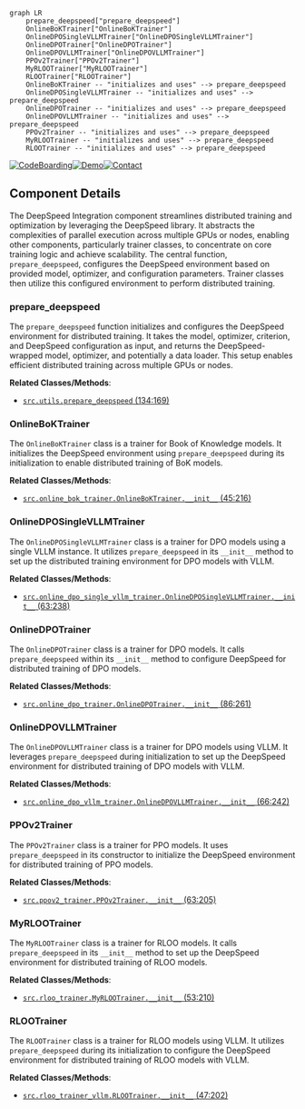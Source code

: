 ```mermaid
graph LR
    prepare_deepspeed["prepare_deepspeed"]
    OnlineBoKTrainer["OnlineBoKTrainer"]
    OnlineDPOSingleVLLMTrainer["OnlineDPOSingleVLLMTrainer"]
    OnlineDPOTrainer["OnlineDPOTrainer"]
    OnlineDPOVLLMTrainer["OnlineDPOVLLMTrainer"]
    PPOv2Trainer["PPOv2Trainer"]
    MyRLOOTrainer["MyRLOOTrainer"]
    RLOOTrainer["RLOOTrainer"]
    OnlineBoKTrainer -- "initializes and uses" --> prepare_deepspeed
    OnlineDPOSingleVLLMTrainer -- "initializes and uses" --> prepare_deepspeed
    OnlineDPOTrainer -- "initializes and uses" --> prepare_deepspeed
    OnlineDPOVLLMTrainer -- "initializes and uses" --> prepare_deepspeed
    PPOv2Trainer -- "initializes and uses" --> prepare_deepspeed
    MyRLOOTrainer -- "initializes and uses" --> prepare_deepspeed
    RLOOTrainer -- "initializes and uses" --> prepare_deepspeed
```
[![CodeBoarding](https://img.shields.io/badge/Generated%20by-CodeBoarding-9cf?style=flat-square)](https://github.com/CodeBoarding/CodeBoarding)[![Demo](https://img.shields.io/badge/Try%20our-Demo-blue?style=flat-square)](https://www.codeboarding.org/demo)[![Contact](https://img.shields.io/badge/Contact%20us%20-%20codeboarding@gmail.com-lightgrey?style=flat-square)](mailto:codeboarding@gmail.com)

## Component Details

The DeepSpeed Integration component streamlines distributed training and optimization by leveraging the DeepSpeed library. It abstracts the complexities of parallel execution across multiple GPUs or nodes, enabling other components, particularly trainer classes, to concentrate on core training logic and achieve scalability. The central function, `prepare_deepspeed`, configures the DeepSpeed environment based on provided model, optimizer, and configuration parameters. Trainer classes then utilize this configured environment to perform distributed training.

### prepare_deepspeed
The `prepare_deepspeed` function initializes and configures the DeepSpeed environment for distributed training. It takes the model, optimizer, criterion, and DeepSpeed configuration as input, and returns the DeepSpeed-wrapped model, optimizer, and potentially a data loader. This setup enables efficient distributed training across multiple GPUs or nodes.


**Related Classes/Methods**:

- <a href="https://github.com/mnoukhov/async_rlhf/blob/master/src/utils.py#L134-L169" target="_blank" rel="noopener noreferrer">`src.utils.prepare_deepspeed` (134:169)</a>


### OnlineBoKTrainer
The `OnlineBoKTrainer` class is a trainer for Book of Knowledge models. It initializes the DeepSpeed environment using `prepare_deepspeed` during its initialization to enable distributed training of BoK models.


**Related Classes/Methods**:

- <a href="https://github.com/mnoukhov/async_rlhf/blob/master/src/online_bok_trainer.py#L45-L216" target="_blank" rel="noopener noreferrer">`src.online_bok_trainer.OnlineBoKTrainer.__init__` (45:216)</a>


### OnlineDPOSingleVLLMTrainer
The `OnlineDPOSingleVLLMTrainer` class is a trainer for DPO models using a single VLLM instance. It utilizes `prepare_deepspeed` in its `__init__` method to set up the distributed training environment for DPO models with VLLM.


**Related Classes/Methods**:

- <a href="https://github.com/mnoukhov/async_rlhf/blob/master/src/online_dpo_single_vllm_trainer.py#L63-L238" target="_blank" rel="noopener noreferrer">`src.online_dpo_single_vllm_trainer.OnlineDPOSingleVLLMTrainer.__init__` (63:238)</a>


### OnlineDPOTrainer
The `OnlineDPOTrainer` class is a trainer for DPO models. It calls `prepare_deepspeed` within its `__init__` method to configure DeepSpeed for distributed training of DPO models.


**Related Classes/Methods**:

- <a href="https://github.com/mnoukhov/async_rlhf/blob/master/src/online_dpo_trainer.py#L86-L261" target="_blank" rel="noopener noreferrer">`src.online_dpo_trainer.OnlineDPOTrainer.__init__` (86:261)</a>


### OnlineDPOVLLMTrainer
The `OnlineDPOVLLMTrainer` class is a trainer for DPO models using VLLM. It leverages `prepare_deepspeed` during initialization to set up the DeepSpeed environment for distributed training of DPO models with VLLM.


**Related Classes/Methods**:

- <a href="https://github.com/mnoukhov/async_rlhf/blob/master/src/online_dpo_vllm_trainer.py#L66-L242" target="_blank" rel="noopener noreferrer">`src.online_dpo_vllm_trainer.OnlineDPOVLLMTrainer.__init__` (66:242)</a>


### PPOv2Trainer
The `PPOv2Trainer` class is a trainer for PPO models. It uses `prepare_deepspeed` in its constructor to initialize the DeepSpeed environment for distributed training of PPO models.


**Related Classes/Methods**:

- <a href="https://github.com/mnoukhov/async_rlhf/blob/master/src/ppov2_trainer.py#L63-L205" target="_blank" rel="noopener noreferrer">`src.ppov2_trainer.PPOv2Trainer.__init__` (63:205)</a>


### MyRLOOTrainer
The `MyRLOOTrainer` class is a trainer for RLOO models. It calls `prepare_deepspeed` in its `__init__` method to set up the DeepSpeed environment for distributed training of RLOO models.


**Related Classes/Methods**:

- <a href="https://github.com/mnoukhov/async_rlhf/blob/master/src/rloo_trainer.py#L53-L210" target="_blank" rel="noopener noreferrer">`src.rloo_trainer.MyRLOOTrainer.__init__` (53:210)</a>


### RLOOTrainer
The `RLOOTrainer` class is a trainer for RLOO models using VLLM. It utilizes `prepare_deepspeed` during its initialization to configure the DeepSpeed environment for distributed training of RLOO models with VLLM.


**Related Classes/Methods**:

- <a href="https://github.com/mnoukhov/async_rlhf/blob/master/src/rloo_trainer_vllm.py#L47-L202" target="_blank" rel="noopener noreferrer">`src.rloo_trainer_vllm.RLOOTrainer.__init__` (47:202)</a>
